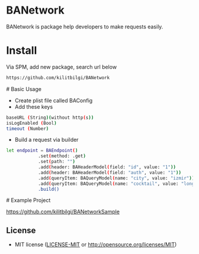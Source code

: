 # BANetwork

BANetwork is package help developers to make requests easily.

# Install

Via SPM, add new package, search url below
```bash
https://github.com/kilitbilgi/BANetwork
```

# Basic Usage

- Create plist file called BAConfig
- Add these keys
```bash
baseURL (String)(without http(s))
isLogEnabled (Bool)
timeout (Number)
```
- Build a request via builder
```bash
let endpoint = BAEndpoint()
            .set(method: .get)
            .set(path: "")
            .add(header: BAHeaderModel(field: "id", value: "1"))
            .add(header: BAHeaderModel(field: "auth", value: "1"))
            .add(queryItem: BAQueryModel(name: "city", value: "izmir"))
            .add(queryItem: BAQueryModel(name: "cocktail", value: "long-island"))
            .build()
```

# Example Project

https://github.com/kilitbilgi/BANetworkSample

## License

 * MIT license ([LICENSE-MIT](LICENSE-MIT) or http://opensource.org/licenses/MIT)

